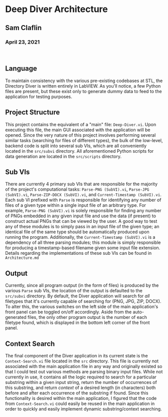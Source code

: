 # Deep Diver Architecture
## Sam Claflin
### April 23, 2021
<br>

## Language
To maintain consistency with the various pre-existing codebases at STL, the Directory Diver is written entirely in LabVIEW. As you'll notice, a few Python files are present, but these exist only to generate dummy data to feed to the application for testing purposes.
<br>

## Project Structure
This project contains the equivalent of a "main" file: `Deep-Diver.vi`. Upon executing this file, the main GUI associated with the application will be opened. Since the very nature of this project involves performing several similar tasks (searching for files of different types), the bulk of the low-level, backend code is split into several sub VIs, which are all conveniently located in the `src/subvi` directory. All aforementioned Python scripts for data generation are located in the `src/scripts` directory.
<br>

## Sub VIs
There are currently 4 primary sub VIs that are responsible for the majority of the project's computational tasks: `Parse-PNG (SubVI).vi`, `Parse-JPG (SubVI).vi`, `Parse-ZIP-DOCX (SubVI).vi`, and `Current-Timestamp (SubVI).vi`. Each sub VI prefixed with `Parse` is responsible for identifying any number of files of a given type within a single input file of an arbitrary type. For example, `Parse-PNG (SubVI).vi` is solely responsible for finding any number of PNGs embedded in any given input file and use the data (if present) to construct actual PNGs that can be viewed by the user. A good way to test any of these modules is to simply pass in an input file of the given type; an identical file of the same type should be automatically produced upon running the program. Additionally, the `Current-Timestamp (SubVI).vi` is a dependency of all three parsing modules; this module is simply responsible for producing a timestamp-based filename given some input file extension. Details regarding the implementations of these sub VIs can be found in `Architecture.md`
<br>

## Output
Currently, since all program output (in the form of files) is produced by the various `Parse` sub VIs, the location of the output is defaulted to the `src/subvi` directory. By default, the Diver application will search for *all* filetypes that it's currently capable of searching for (PNG, JPG, ZIP, DOCX). To alter this, the various switches on the left side of the main application's front panel can be toggled on/off accordingly. Aside from the auto-generated files, the only other program output is the number of each filetype found, which is displayed in the bottom left corner of the front panel. 
<br>

## Context Search 
The final component of the Diver application in its current state is the `Context-Search.vi` file located in the `src` directory. This file is currently not associated with the main application file in any way and originally existed so that I could test out various methods are parsing binary input files. While not currently in use, it contains all the logic required to search for a particular substring within a given input string, return the number of occurrences of this substring, and return *context* of a desired length (in characters) both before and after each occurrence of the substring if found. Since this functionality is desired within the main application, I figured that the code from `Context-Search.vi` could easily be reused in the main application in order to quickly and easily implement dynamic substring/context searching.